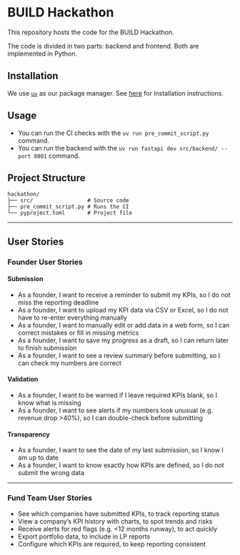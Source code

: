 # BUILD Hackathon
This repository hosts the code for the BUILD Hackathon.

The code is divided in two parts: backend and frontend. Both are implemented in Python.

## Installation
We use [`uv`](https://docs.astral.sh/uv/) as our package manager. See [here](https://docs.astral.sh/uv/) for installation instructions.

## Usage
- You can run the CI checks with the `uv run pre_commit_script.py` command.
- You can run the backend with the `uv run fastapi dev src/backend/ --port 8001` command.

## Project Structure

```
hackathon/
├── src/                 # Source code
├── pre_commit_script.py # Runs the CI
└── pyproject.toml       # Project file
```

---

## User Stories

### Founder User Stories

#### Submission
- As a founder, I want to receive a reminder to submit my KPIs, so I do not miss the reporting deadline
- As a founder, I want to upload my KPI data via CSV or Excel, so I do not have to re-enter everything manually  
- As a founder, I want to manually edit or add data in a web form, so I can correct mistakes or fill in missing metrics  
- As a founder, I want to save my progress as a draft, so I can return later to finish submission  
- As a founder, I want to see a review summary before submitting, so I can check my numbers are correct  

#### Validation
- As a founder, I want to be warned if I leave required KPIs blank, so I know what is missing  
- As a founder, I want to see alerts if my numbers look unusual (e.g. revenue drop >40%), so I can double-check before submitting  

#### Transparency
- As a founder, I want to see the date of my last submission, so I know I am up to date  
- As a founder, I want to know exactly how KPIs are defined, so I do not submit the wrong data  

---

### Fund Team User Stories
* See which companies have submitted KPIs, to track reporting status
* View a company’s KPI history with charts, to spot trends and risks
* Receive alerts for red flags (e.g. <12 months runway), to act quickly
* Export portfolio data, to include in LP reports
* Configure which KPIs are required, to keep reporting consistent



